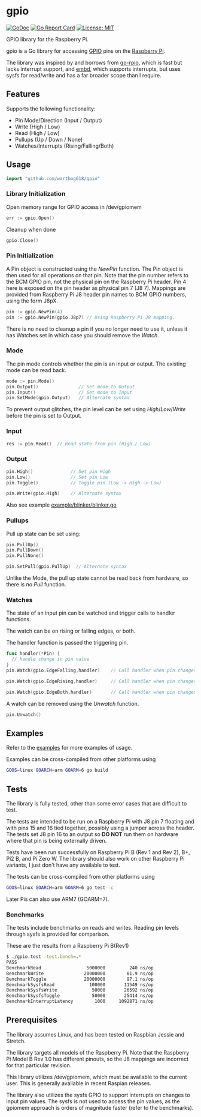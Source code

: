 # gpio

[![GoDoc](https://godoc.org/github.com/warthog618/gpio?status.svg)](https://godoc.org/github.com/warthog618/gpio)
[![Go Report Card](https://goreportcard.com/badge/github.com/warthog618/gpio)](https://goreportcard.com/report/github.com/warthog618/gpio)
[![License: MIT](https://img.shields.io/badge/License-MIT-yellow.svg)](https://github.com/warthog618/gpio/blob/master/LICENSE)

GPIO library for the Raspberry Pi.

gpio is a Go library for accessing [GPIO](http://elinux.org/Rpi_Low-level_peripherals) pins on the [Raspberry Pi](https://en.wikipedia.org/wiki/Raspberry_Pi).

The library was inspired by and borrows from [go-rpio](https://github.com/stianeikeland/go-rpio), which is fast but lacks interrupt support, and [embd](https://github.com/kidoman/embd), which supports interrupts, but uses sysfs for read/write and has a far broader scope than I require.

## Features

Supports the following functionality:

- Pin Mode/Direction (Input / Output)
- Write (High / Low)
- Read (High / Low)
- Pullups (Up / Down / None)
- Watches/Interrupts (Rising/Falling/Both)

## Usage

```go
import "github.com/warthog618/gpio"
```

### Library Initialization

Open memory range for GPIO access in /dev/gpiomem

```go
err := gpio.Open()
```

Cleanup when done

```go
gpio.Close()
```

### Pin Initialization

A Pin object is constructed using the *NewPin* function.
The Pin object is then used for all operations on that pin.
Note that the pin number refers to the BCM GPIO pin, not the physical pin on the Raspberry Pi header.
Pin 4 here is exposed on the pin header as physical pin 7 (J8 7).
Mappings are provided from Raspberry Pi J8 header pin names to BCM GPIO numbers, using the form J8pX.

```go
pin := gpio.NewPin(4)
pin := gpio.NewPin(gpio.J8p7) // Using Raspberry Pi J8 mapping.
```

There is no need to cleanup a pin if you no longer need to use it, unless it has Watches set in which case you should remove the *Watch*.

### Mode

The pin mode controls whether the pin is an input or output.  The existing mode can be read back.

```go
mode := pin.Mode()
pin.Output()               // Set mode to Output
pin.Input()                // Set mode to Input
pin.SetMode(gpio.Output)   // Alternate syntax
```

To prevent output glitches, the pin level can be set using *High*/*Low*/*Write* before the pin is set to Output.

### Input

```go
res := pin.Read()  // Read state from pin (High / Low)
```

### Output

```go
pin.High()              // Set pin High
pin.Low()               // Set pin Low
pin.Toggle()            // Toggle pin (Low -> High -> Low)

pin.Write(gpio.High)    // Alternate syntax
```

Also see example [example/blinker/blinker.go](example/blinker/blinker.go)

### Pullups

Pull up state can be set using:

```go
pin.PullUp()
pin.PullDown()
pin.PullNone()

pin.SetPull(gpio.PullUp)  // Alternate syntax
```

Unlike the Mode, the pull up state cannot be read back from hardware, so there is no *Pull* function.

### Watches

The state of an input pin can be watched and trigger calls to handler functions.

The watch can be on rising or falling edges, or both.

The handler function is passed the triggering pin.

```go
func handler(*Pin) {
  // handle change in pin value
}
pin.Watch(gpio.EdgeFalling,handler)    // Call handler when pin changes from High to Low.

pin.Watch(gpio.EdgeRising,handler)     // Call handler when pin changes from Low to High.

pin.Watch(gpio.EdgeBoth,handler)       // Call handler when pin changes
```

A watch can be removed using the *Unwatch* function.

```go
pin.Unwatch()
```

## Examples

Refer to the [examples](example) for more examples of usage.

Examples can be cross-compiled from other platforms using

```sh
GOOS=linux GOARCH=arm GOARM=6 go build
```

## Tests

The library is fully tested, other than some error cases that are difficult to test.

The tests are intended to be run on a Raspberry Pi with J8 pin 7 floating and with pins 15 and 16 tied together, possibly using a jumper across the header.  The tests set J8 pin 16 to an output so **DO NOT** run them on hardware where that pin is being externally driven.

Tests have been run successfully on Raspberry Pi B (Rev 1 and Rev 2), B+, Pi2 B, and Pi Zero W.  The library should also work on other Raspberry Pi variants, I just don't have any available to test.

The tests can be cross-compiled from other platforms using

```sh
GOOS=linux GOARCH=arm GOARM=6 go test -c
```

Later Pis can also use ARM7 (GOARM=7).

### Benchmarks

The tests include benchmarks on reads and writes.  Reading pin levels through sysfs is provided for comparison.

These are the results from a Raspberry Pi B(Rev1)

```sh
$ ./gpio.test -test.bench=.*
PASS
BenchmarkRead                 5000000         240 ns/op
BenchmarkWrite               20000000        81.9 ns/op
BenchmarkToggle              20000000        97.1 ns/op
BenchmarkSysfsRead             100000       11549 ns/op
BenchmarkSysfsWrite             50000       26592 ns/op
BenchmarkSysfsToggle            50000       25414 ns/op
BenchmarkInterruptLatency        1000     1092871 ns/op
```

## Prerequisites

The library assumes Linux, and has been tested on Raspbian Jessie and Stretch.

The library targets all models of the Raspberry Pi.  Note that the Raspberry Pi Model B Rev 1.0 has different pinouts, so the J8 mappings are incorrect for that particular revision.

This library utilizes /dev/gpiomem, which must be available to the current user.  This is generally available in recent Raspian releases.

The library also utilizes the sysfs GPIO to support interrupts on changes to input pin values.  The sysfs is not used to access the pin values, as the gpiomem approach is orders of magnitude faster (refer to the benchmarks).

